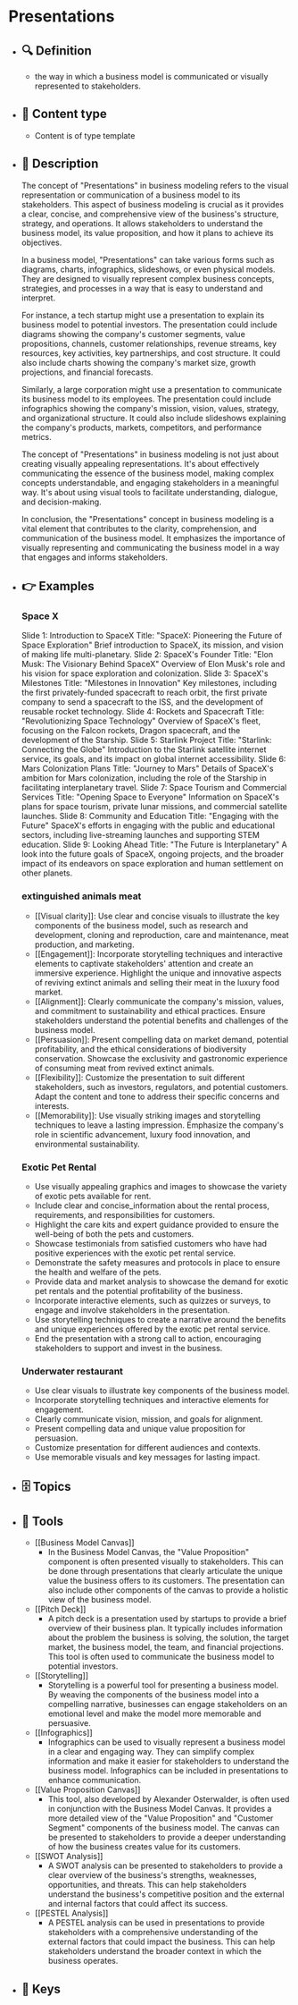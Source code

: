 # Presentations
- ## 🔍 Definition
  - the way in which a business model is communicated or visually represented to stakeholders.
- ## 📰 Content type 
  - Content is of type template
- ## 📖 Description
  The concept of "Presentations" in business modeling refers to the visual representation or communication of a business model to its stakeholders. This aspect of business modeling is crucial as it provides a clear, concise, and comprehensive view of the business's structure, strategy, and operations. It allows stakeholders to understand the business model, its value proposition, and how it plans to achieve its objectives.
  
  In a business model, "Presentations" can take various forms such as diagrams, charts, infographics, slideshows, or even physical models. They are designed to visually represent complex business concepts, strategies, and processes in a way that is easy to understand and interpret.
  
  For instance, a tech startup might use a presentation to explain its business model to potential investors. The presentation could include diagrams showing the company's customer segments, value propositions, channels, customer relationships, revenue streams, key resources, key activities, key partnerships, and cost structure. It could also include charts showing the company's market size, growth projections, and financial forecasts.
  
  Similarly, a large corporation might use a presentation to communicate its business model to its employees. The presentation could include infographics showing the company's mission, vision, values, strategy, and organizational structure. It could also include slideshows explaining the company's products, markets, competitors, and performance metrics.
  
  The concept of "Presentations" in business modeling is not just about creating visually appealing representations. It's about effectively communicating the essence of the business model, making complex concepts understandable, and engaging stakeholders in a meaningful way. It's about using visual tools to facilitate understanding, dialogue, and decision-making.
  
  In conclusion, the "Presentations" concept in business modeling is a vital element that contributes to the clarity, comprehension, and communication of the business model. It emphasizes the importance of visually representing and communicating the business model in a way that engages and informs stakeholders.
- ## 👉 Examples
  ### Space X
  Slide 1: Introduction to SpaceX
  Title: "SpaceX: Pioneering the Future of Space Exploration"
  Brief introduction to SpaceX, its mission, and vision of making life multi-planetary.
  Slide 2: SpaceX's Founder
  Title: "Elon Musk: The Visionary Behind SpaceX"
  Overview of Elon Musk's role and his vision for space exploration and colonization.
  Slide 3: SpaceX's Milestones
  Title: "Milestones in Innovation"
  Key milestones, including the first privately-funded spacecraft to reach orbit, the first private company to send a spacecraft to the ISS, and the development of reusable rocket technology.
  Slide 4: Rockets and Spacecraft
  Title: "Revolutionizing Space Technology"
  Overview of SpaceX's fleet, focusing on the Falcon rockets, Dragon spacecraft, and the development of the Starship.
  Slide 5: Starlink Project
  Title: "Starlink: Connecting the Globe"
  Introduction to the Starlink satellite internet service, its goals, and its impact on global internet accessibility.
  Slide 6: Mars Colonization Plans
  Title: "Journey to Mars"
  Details of SpaceX's ambition for Mars colonization, including the role of the Starship in facilitating interplanetary travel.
  Slide 7: Space Tourism and Commercial Services
  Title: "Opening Space to Everyone"
  Information on SpaceX's plans for space tourism, private lunar missions, and commercial satellite launches.
  Slide 8: Community and Education
  Title: "Engaging with the Future"
  SpaceX's efforts in engaging with the public and educational sectors, including live-streaming launches and supporting STEM education.
  Slide 9: Looking Ahead
  Title: "The Future is Interplanetary"
  A look into the future goals of SpaceX, ongoing projects, and the broader impact of its endeavors on space exploration and human settlement on other planets.
  ### 
  
  ### extinguished animals meat
  - [[Visual clarity]]: Use clear and concise visuals to illustrate the key components of the business model, such as research and development, cloning and reproduction, care and maintenance, meat production, and marketing.
  - [[Engagement]]: Incorporate storytelling techniques and interactive elements to captivate stakeholders' attention and create an immersive experience. Highlight the unique and innovative aspects of reviving extinct animals and selling their meat in the luxury food market.
  - [[Alignment]]: Clearly communicate the company's mission, values, and commitment to sustainability and ethical practices. Ensure stakeholders understand the potential benefits and challenges of the business model.
  - [[Persuasion]]: Present compelling data on market demand, potential profitability, and the ethical considerations of biodiversity conservation. Showcase the exclusivity and gastronomic experience of consuming meat from revived extinct animals.
  - [[Flexibility]]: Customize the presentation to suit different stakeholders, such as investors, regulators, and potential customers. Adapt the content and tone to address their specific concerns and interests.
  - [[Memorability]]: Use visually striking images and storytelling techniques to leave a lasting impression. Emphasize the company's role in scientific advancement, luxury food innovation, and environmental sustainability.
  ### Exotic Pet Rental
  - Use visually appealing graphics and images to showcase the variety of exotic pets available for rent.
  - Include clear and concise_information about the rental process, requirements, and responsibilities for customers.
  - Highlight the care kits and expert guidance provided to ensure the well-being of both the pets and customers.
  - Showcase testimonials from satisfied customers who have had positive experiences with the exotic pet rental service.
  - Demonstrate the safety measures and protocols in place to ensure the health and welfare of the pets.
  - Provide data and market analysis to showcase the demand for exotic pet rentals and the potential profitability of the business.
  - Incorporate interactive elements, such as quizzes or surveys, to engage and involve stakeholders in the presentation.
  - Use storytelling techniques to create a narrative around the benefits and unique experiences offered by the exotic pet rental service.
  - End the presentation with a strong call to action, encouraging stakeholders to support and invest in the business.
  ### Underwater restaurant
  - Use clear visuals to illustrate key components of the business model.
  - Incorporate storytelling techniques and interactive elements for engagement.
  - Clearly communicate vision, mission, and goals for alignment.
  - Present compelling data and unique value proposition for persuasion.
  - Customize presentation for different audiences and contexts.
  - Use memorable visuals and key messages for lasting impact.
- ## 🗄️ Topics
  
- ## 🧰 Tools
  - [[Business Model Canvas]]
    - In the Business Model Canvas, the "Value Proposition" component is often presented visually to stakeholders. This can be done through presentations that clearly articulate the unique value the business offers to its customers. The presentation can also include other components of the canvas to provide a holistic view of the business model.
  - [[Pitch Deck]]
    - A pitch deck is a presentation used by startups to provide a brief overview of their business plan. It typically includes information about the problem the business is solving, the solution, the target market, the business model, the team, and financial projections. This tool is often used to communicate the business model to potential investors.
  - [[Storytelling]]
    - Storytelling is a powerful tool for presenting a business model. By weaving the components of the business model into a compelling narrative, businesses can engage stakeholders on an emotional level and make the model more memorable and persuasive.
  - [[Infographics]]
    - Infographics can be used to visually represent a business model in a clear and engaging way. They can simplify complex information and make it easier for stakeholders to understand the business model. Infographics can be included in presentations to enhance communication.
  - [[Value Proposition Canvas]]
    - This tool, also developed by Alexander Osterwalder, is often used in conjunction with the Business Model Canvas. It provides a more detailed view of the "Value Proposition" and "Customer Segment" components of the business model. The canvas can be presented to stakeholders to provide a deeper understanding of how the business creates value for its customers.
  - [[SWOT Analysis]]
    - A SWOT analysis can be presented to stakeholders to provide a clear overview of the business's strengths, weaknesses, opportunities, and threats. This can help stakeholders understand the business's competitive position and the external and internal factors that could affect its success.
  - [[PESTEL Analysis]]
    - A PESTEL analysis can be used in presentations to provide stakeholders with a comprehensive understanding of the external factors that could impact the business. This can help stakeholders understand the broader context in which the business operates.
- ## 🔑 Keys
  
